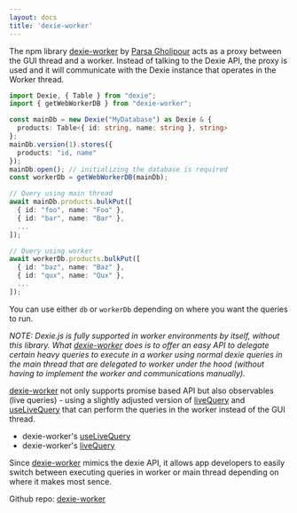 ```yaml
---
layout: docs
title: 'dexie-worker'
---
```


The npm library [dexie-worker](https://www.npmjs.com/package/dexie-worker) by [Parsa Gholipour](https://github.com/parsagholipour) acts as a proxy between the GUI thread and a worker. Instead of talking to the Dexie API, the proxy is used and it will communicate with the Dexie instance that operates in the Worker thread.

```ts
import Dexie, { Table } from "dexie";
import { getWebWorkerDB } from "dexie-worker";

const mainDb = new Dexie("MyDatabase") as Dexie & {
  products: Table<{ id: string, name: string }, string>
};
mainDb.version(1).stores({
  products: "id, name"
});
mainDb.open(); // initializing the database is required
const workerDb = getWebWorkerDB(mainDb);

// Query using main thread
await mainDb.products.bulkPut([
  { id: "foo", name: "Foo" },
  { id: "bar", name: "Bar" },
  ...
]);

// Query using worker
await workerDb.products.bulkPut([
  { id: "baz", name: "Baz" },
  { id: "qux", name: "Qux" },
  ...
]);
```
You can use either `db` or `workerDb` depending on where you want the queries to run.

*NOTE: Dexie.js is fully supported in worker environments by itself, without this library. What [dexie-worker](https://www.npmjs.com/package/dexie-worker) does is to offer an easy API to delegate certain heavy queries to execute in a worker using normal dexie queries in the main thread that are delegated to worker under the hood (without having to implement the worker and communications manually).*

[dexie-worker](https://www.npmjs.com/package/dexie-worker) not only supports promise based API but also observables (live queries) - using a slightly adjusted version of [liveQuery](/docs/liveQuery()) and [useLiveQuery](/docs/dexie-react-hooks/useLiveQuery()) that can perform the queries in the worker instead of the GUI thread.

* dexie-worker's [useLiveQuery](https://github.com/parsagholipour/dexie-worker?tab=readme-ov-file#%EF%B8%8F-react-hook-uselivequery)
* dexie-worker's [liveQuery](https://github.com/parsagholipour/dexie-worker?tab=readme-ov-file#custom-live-queries)

Since [dexie-worker](https://www.npmjs.com/package/dexie-worker) mimics the dexie API, it allows app developers to easily switch between executing queries in worker or main thread depending on where it makes most sence.

Github repo: [dexie-worker](https://github.com/parsagholipour/dexie-worker) 

